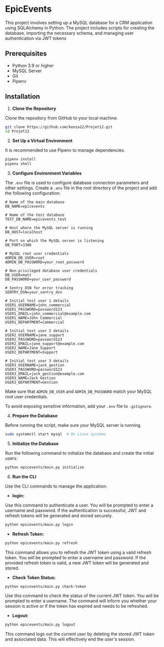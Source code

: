 # EpicEvents

This project involves setting up a MySQL database for a CRM application using SQLAlchemy in Python. The project includes scripts for creating the database, importing the necessary schema, and managing user authentication via JWT tokens

## Prerequisites

- Python 3.9 or higher
- MySQL Server
- Git
- Pipenv

## Installation

1. **Clone the Repository**

Clone the repository from GitHub to your local machine.

```sh
git clone https://github.com/kenza12/Projet12.git
cd Projet12
```

2. **Set Up a Virtual Environment**

It is recommended to use Pipenv to manage dependencies.

```sh
pipenv install
pipenv shell
```

3. **Configure Environment Variables**

The `.env` file is used to configure database connection parameters and other settings. Create a `.env` file in the root directory of the project and add the following configuration:

```code
# Name of the main database
DB_NAME=epicevents

# Name of the test database
TEST_DB_NAME=epicevents_test

# Host where the MySQL server is running
DB_HOST=localhost

# Port on which the MySQL server is listening
DB_PORT=3306

# MySQL root user credentials
ADMIN_DB_USER=root
ADMIN_DB_PASSWORD=your_root_password

# Non-privileged database user credentials
DB_USER=matt
DB_PASSWORD=your_user_password

# Sentry DSN for error tracking
SENTRY_DSN=your_sentry_dsn

# Initial test user 1 details
USER1_USERNAME=john_commercial
USER1_PASSWORD=password123
USER1_EMAIL=john_commercial@example.com
USER1_NAME=John Commercial
USER1_DEPARTMENT=Commercial

# Initial test user 2 details
USER2_USERNAME=jane_support
USER2_PASSWORD=password123
USER2_EMAIL=jane_support@example.com
USER2_NAME=Jane Support
USER2_DEPARTMENT=Support

# Initial test user 3 details
USER3_USERNAME=jack_gestion
USER3_PASSWORD=password123
USER3_EMAIL=jack_gestion@example.com
USER3_NAME=Jack Gestion
USER3_DEPARTMENT=Gestion
```

Make sure that `ADMIN_DB_USER` and `ADMIN_DB_PASSWORD` match your MySQL root user credentials.

To avoid exposing sensitive information, add your `.env` file to `.gitignore`.

4. **Prepare the Database**

Before running the script, make sure your MySQL server is running.

```sh
sudo systemctl start mysql  # On Linux systems
```

5. **Initialize the Database**

Run the following command to initialize the database and create the initial users:

```sh
python epicevents/main.py initialize
```

6. **Run the CLI**

Use the CLI commands to manage the application:

- **login:**

Use this command to authenticate a user. You will be prompted to enter a username and password. If the authentication is successful, JWT and refresh tokens will be generated and stored securely.

```sh
python epicevents/main.py login
```

- **Refresh Token:**

```sh
python epicevents/main.py refresh
```

This command allows you to refresh the JWT token using a valid refresh token. You will be prompted to enter a username and password. If the provided refresh token is valid, a new JWT token will be generated and stored.

- **Check Token Status:**

```sh
python epicevents/main.py check-token
```

Use this command to check the status of the current JWT token. You will be prompted to enter a username. The command will inform you whether your session is active or if the token has expired and needs to be refreshed.

- **Logout:**

```sh
python epicevents/main.py logout
```

This command logs out the current user by deleting the stored JWT token and associated data. This will effectively end the user's session.